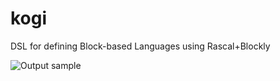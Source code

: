 # kogi
DSL for defining Block-based Languages using Rascal+Blockly

![Output sample](https://s3.amazonaws.com/maveme/Kogi/Kogi-StateMachineDemo.gif)
